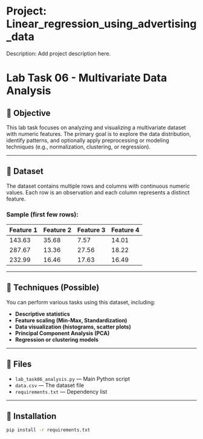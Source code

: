 # Project: Linear_regression_using_advertising_data
Description: Add project description here.
# Lab Task 06 - Multivariate Data Analysis

## 📌 Objective

This lab task focuses on analyzing and visualizing a multivariate dataset with numeric features. The primary goal is to explore the data distribution, identify patterns, and optionally apply preprocessing or modeling techniques (e.g., normalization, clustering, or regression).

---

## 🧾 Dataset

The dataset contains multiple rows and columns with continuous numeric values. Each row is an observation and each column represents a distinct feature. 

### Sample (first few rows):

| Feature 1 | Feature 2 | Feature 3 | Feature 4 |
|-----------|-----------|-----------|-----------|
| 143.63    | 35.68     | 7.57      | 14.01     |
| 287.67    | 13.36     | 27.56     | 18.22     |
| 232.99    | 16.46     | 17.63     | 16.49     |

---

## 🧪 Techniques (Possible)

You can perform various tasks using this dataset, including:

- **Descriptive statistics**
- **Feature scaling (Min-Max, Standardization)**
- **Data visualization (histograms, scatter plots)**
- **Principal Component Analysis (PCA)**
- **Regression or clustering models**

---

## 📁 Files

- `lab_task06_analysis.py` — Main Python script
- `data.csv` — The dataset file
- `requirements.txt` — Dependency list

---

## 🔧 Installation

```bash
pip install -r requirements.txt
